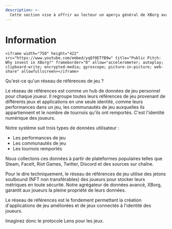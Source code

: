 ```yaml
---
description: >-
  Cette section vise à offrir au lecteur un aperçu général de XBorg avant d'explorer le reste de ce document. C'est le meilleur endroit pour commencer à développer une compréhension générale de XBorg.
---
```


# Information

```
<iframe width="750" height="422" src="https://www.youtube.com/embed/yqQf0ETfB9w" title="Public Pitch: Why invest in XBorg?" frameborder="0" allow="accelerometer; autoplay; clipboard-write; encrypted-media; gyroscope; picture-in-picture; web-share" allowfullscreen></iframe>
```

Qu'est-ce qu'un réseau de références de jeu ?

Le réseau de références est comme un hub de données de jeu personnel pour chaque joueur. Il regroupe toutes leurs références de jeu provenant de différents jeux et applications en une seule identité, comme leurs performances dans un jeu, les communautés de jeu auxquelles ils appartiennent et le nombre de tournois qu'ils ont remportés. C'est l'identité numérique des joueurs.

Notre système suit trois types de données utilisateur :

- Les performances de jeu
- Les communautés de jeu
- Les tournois remportés

Nous collectons ces données à partir de plateformes populaires telles que Steam, FaceIt, Riot Games, Twitter, Discord et des sources sur chaîne.

Pour le dire techniquement, le réseau de références de jeu utilise des jetons soulbound (NFT non transférables) des joueurs pour stocker leurs métriques en toute sécurité. Notre agrégateur de données avancé, XBorg, garantit aux joueurs la pleine propriété de leurs données.

Le réseau de références est le fondement permettant la création d'applications de jeu améliorées et de jeux connectés à l'identité des joueurs.

Imaginez donc le protocole Lens pour les jeux.